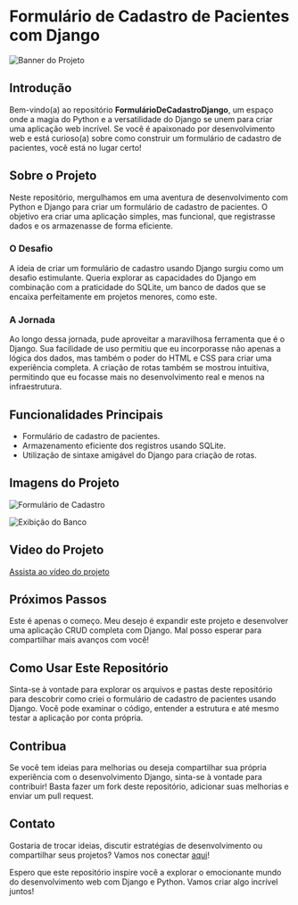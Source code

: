 # Formulário de Cadastro de Pacientes com Django

![Banner do Projeto](https://live.staticflickr.com/65535/53143951355_a89a8b6f00_b.jpg)

## Introdução

Bem-vindo(a) ao repositório **FormulárioDeCadastroDjango**, um espaço onde a magia do Python e a versatilidade do Django se unem para criar uma aplicação web incrível. Se você é apaixonado por desenvolvimento web e está curioso(a) sobre como construir um formulário de cadastro de pacientes, você está no lugar certo!

## Sobre o Projeto

Neste repositório, mergulhamos em uma aventura de desenvolvimento com Python e Django para criar um formulário de cadastro de pacientes. O objetivo era criar uma aplicação simples, mas funcional, que registrasse dados e os armazenasse de forma eficiente.

### O Desafio

A ideia de criar um formulário de cadastro usando Django surgiu como um desafio estimulante. Queria explorar as capacidades do Django em combinação com a praticidade do SQLite, um banco de dados que se encaixa perfeitamente em projetos menores, como este.

### A Jornada

Ao longo dessa jornada, pude aproveitar a maravilhosa ferramenta que é o Django. Sua facilidade de uso permitiu que eu incorporasse não apenas a lógica dos dados, mas também o poder do HTML e CSS para criar uma experiência completa. A criação de rotas também se mostrou intuitiva, permitindo que eu focasse mais no desenvolvimento real e menos na infraestrutura.

## Funcionalidades Principais

- Formulário de cadastro de pacientes.
- Armazenamento eficiente dos registros usando SQLite.
- Utilização de sintaxe amigável do Django para criação de rotas.

## Imagens do Projeto

![Formulário de Cadastro](https://live.staticflickr.com/65535/53144029238_e518b1f028_b.jpg)

![Exibição do Banco](https://live.staticflickr.com/65535/53144029278_c52cfaceef_b.jpg)

## Video do Projeto

[Assista ao vídeo do projeto](https://youtu.be/0b5RaGfEbtI)

## Próximos Passos

Este é apenas o começo. Meu desejo é expandir este projeto e desenvolver uma aplicação CRUD completa com Django. Mal posso esperar para compartilhar mais avanços com você!

## Como Usar Este Repositório

Sinta-se à vontade para explorar os arquivos e pastas deste repositório para descobrir como criei o formulário de cadastro de pacientes usando Django. Você pode examinar o código, entender a estrutura e até mesmo testar a aplicação por conta própria.

## Contribua

Se você tem ideias para melhorias ou deseja compartilhar sua própria experiência com o desenvolvimento Django, sinta-se à vontade para contribuir! Basta fazer um fork deste repositório, adicionar suas melhorias e enviar um pull request.

## Contato

Gostaria de trocar ideias, discutir estratégias de desenvolvimento ou compartilhar seus projetos? Vamos nos conectar [aqui](https://www.linkedin.com/in/robson-ferreira-508247134/)!

Espero que este repositório inspire você a explorar o emocionante mundo do desenvolvimento web com Django e Python. Vamos criar algo incrível juntos!
